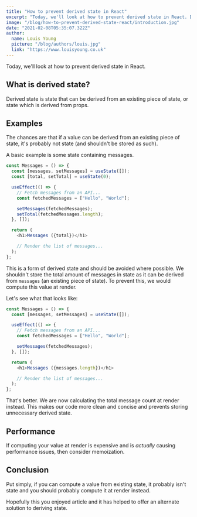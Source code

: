```yaml
---
title: "How to prevent derived state in React"
excerpt: "Today, we'll look at how to prevent derived state in React. Derived state is state that can be derived from an existing piece of state, or state which is derived from props."
image: "/blog/how-to-prevent-derived-state-react/introduction.jpg"
date: "2021-02-08T05:35:07.322Z"
author:
  name: Louis Young
  picture: "/blog/authors/louis.jpg"
  link: "https://www.louisyoung.co.uk"
---
```


Today, we'll look at how to prevent derived state in React.

## What is derived state?

Derived state is state that can be derived from an existing piece of state, or state which is derived from props.

## Examples

The chances are that if a value can be derived from an existing piece of state, it's probably not state (and shouldn't be stored as such).

A basic example is some state containing messages.

```js
const Messages = () => {
  const [messages, setMessages] = useState([]);
  const [total, setTotal] = useState(0);

  useEffect(() => {
    // Fetch messages from an API...
    const fetchedMessages = ["Hello", "World"];

    setMessages(fetchedMessages);
    setTotal(fetchedMessages.length);
  }, []);

  return (
    <h1>Messages ({total})</h1>

    // Render the list of messages...
  );
};
```

This is a form of derived state and should be avoided where possible. We shouldn't store the total amount of messages in state as it can be derived from `messages` (an existing piece of state). To prevent this, we would compute this value at render.

Let's see what that looks like:

```js
const Messages = () => {
  const [messages, setMessages] = useState([]);

  useEffect(() => {
    // Fetch messages from an API...
    const fetchedMessages = ["Hello", "World"];

    setMessages(fetchedMessages);
  }, []);

  return (
    <h1>Messages ({messages.length})</h1>

    // Render the list of messages...
  );
};
```

That's better. We are now calculating the total message count at render instead. This makes our code more clean and concise and prevents storing unnecessary derived state.

## Performance

If computing your value at render is expensive and is _actually_ causing performance issues, then consider memoization.

## Conclusion

Put simply, if you can compute a value from existing state, it probably isn't state and you should probably compute it at render instead.

Hopefully this you enjoyed article and it has helped to offer an alternate solution to deriving state.
